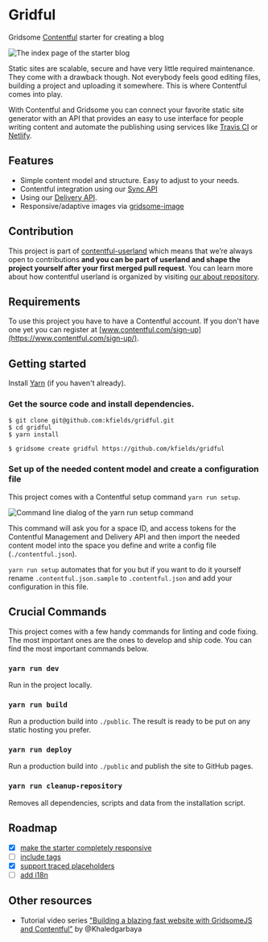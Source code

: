 # Gridful

Gridsome [Contentful](https://www.contentful.com) starter for creating a blog

![The index page of the starter blog](https://rawgit.com/contentful-userland/gridsome-contentful-starter/master/screenshot.jpg "The index page of the starter blog")

Static sites are scalable, secure and have very little required maintenance. They come with a drawback though. Not everybody feels good editing files, building a project and uploading it somewhere. This is where Contentful comes into play.

With Contentful and Gridsome you can connect your favorite static site generator with an API that provides an easy to use interface for people writing content and automate the publishing using services like [Travis CI](https://travis-ci.org/) or [Netlify](https://www.netlify.com/).

## Features

* Simple content model and structure. Easy to adjust to your needs.
* Contentful integration using our [Sync API](https://www.contentful.com/developers/docs/references/content-delivery-api/#/reference/synchronization/initial-synchronization-of-entries-of-a-specific-content-type)
* Using our [Delivery API](https://www.contentful.com/developers/docs/references/content-delivery-api/).
* Responsive/adaptive images via [gridsome-image](https://www.gridsomejs.org/packages/gridsome-image/)

## Contribution

This project is part of [contentful-userland](https://github.com/contentful-userland) which means that we’re always open to contributions **and you can be part of userland and shape the project yourself after your first merged pull request**. You can learn more about how contentful userland is organized by visiting [our about repository](https://github.com/contentful-userland/about).

## Requirements

To use this project you have to have a Contentful account. If you don't have one yet you can register at [www.contentful.com/sign-up](https://www.contentful.com/sign-up/).

## Getting started

Install [Yarn](https://yarnpkg.com/en/docs/install) (if you haven't already).

### Get the source code and install dependencies.

```
$ git clone git@github.com:kfields/gridful.git
$ cd gridful
$ yarn install
```

```
$ gridsome create gridful https://github.com/kfields/gridful
```

### Set up of the needed content model and create a configuration file

This project comes with a Contentful setup command `yarn run setup`.

![Command line dialog of the yarn run setup command](https://rawgit.com/contentful-userland/gridsome-contentful-starter/master/setup.jpg "Command line dialog of the yarn run setup command")

This command will ask you for a space ID, and access tokens for the Contentful Management and Delivery API and then import the needed content model into the space you define and write a config file (`./contentful.json`).

`yarn run setup` automates that for you but if you want to do it yourself rename `.contentful.json.sample` to `.contentful.json` and add your configuration in this file.

## Crucial Commands

This project comes with a few handy commands for linting and code fixing. The most important ones are the ones to develop and ship code. You can find the most important commands below.

### `yarn run dev`

Run in the project locally.

### `yarn run build`

Run a production build into `./public`. The result is ready to be put on any static hosting you prefer.

### `yarn run deploy`

Run a production build into `./public` and publish the site to GitHub pages.

### `yarn run cleanup-repository`

Removes all dependencies, scripts and data from the installation script.

## Roadmap

- [x] [make the starter completely responsive](https://github.com/contentful-userland/gridsome-contentful-starter/issues/2)
- [ ] [include tags](https://github.com/contentful-userland/gridsome-contentful-starter/issues/3)
- [x] [support traced placeholders](https://github.com/contentful-userland/gridsome-contentful-starter/issues/4)
- [ ] [add i18n](https://github.com/contentful-userland/gridsome-contentful-starter/issues/6)

## Other resources

- Tutorial video series ["Building a blazing fast website with GridsomeJS and Contentful"](https://www.youtube.com/watch?v=Ek4o40w1tH4&list=PL8KiuH6vpACV-F7jXribe4YveGBhBeG9A) by @Khaledgarbaya
